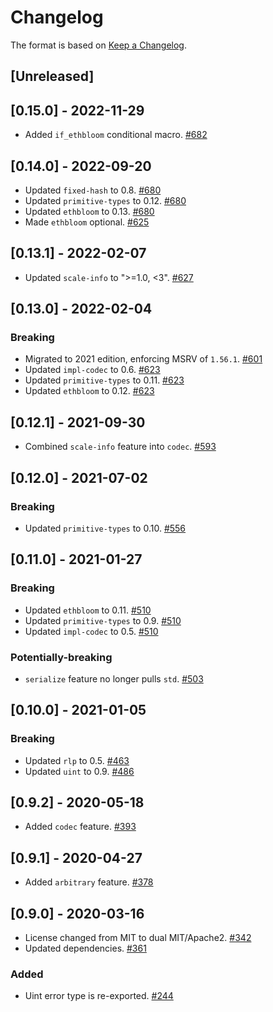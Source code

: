 # Changelog

The format is based on [Keep a Changelog].

[Keep a Changelog]: http://keepachangelog.com/en/1.0.0/

## [Unreleased]

## [0.15.0] - 2022-11-29
- Added `if_ethbloom` conditional macro. [#682](https://github.com/paritytech/parity-common/pull/682)

## [0.14.0] - 2022-09-20
- Updated `fixed-hash` to 0.8. [#680](https://github.com/paritytech/parity-common/pull/680)
- Updated `primitive-types` to 0.12. [#680](https://github.com/paritytech/parity-common/pull/680)
- Updated `ethbloom` to 0.13. [#680](https://github.com/paritytech/parity-common/pull/680)
- Made `ethbloom` optional. [#625](https://github.com/paritytech/parity-common/pull/625)

## [0.13.1] - 2022-02-07
- Updated `scale-info` to ">=1.0, <3". [#627](https://github.com/paritytech/parity-common/pull/627)

## [0.13.0] - 2022-02-04
### Breaking
- Migrated to 2021 edition, enforcing MSRV of `1.56.1`. [#601](https://github.com/paritytech/parity-common/pull/601)
- Updated `impl-codec` to 0.6. [#623](https://github.com/paritytech/parity-common/pull/623)
- Updated `primitive-types` to 0.11. [#623](https://github.com/paritytech/parity-common/pull/623)
- Updated `ethbloom` to 0.12. [#623](https://github.com/paritytech/parity-common/pull/623)

## [0.12.1] - 2021-09-30
- Combined `scale-info` feature into `codec`. [#593](https://github.com/paritytech/parity-common/pull/593)

## [0.12.0] - 2021-07-02
### Breaking
- Updated `primitive-types` to 0.10. [#556](https://github.com/paritytech/parity-common/pull/556)

## [0.11.0] - 2021-01-27
### Breaking
- Updated `ethbloom` to 0.11. [#510](https://github.com/paritytech/parity-common/pull/510)
- Updated `primitive-types` to 0.9. [#510](https://github.com/paritytech/parity-common/pull/510)
- Updated `impl-codec` to 0.5. [#510](https://github.com/paritytech/parity-common/pull/510)

### Potentially-breaking
- `serialize` feature no longer pulls `std`. [#503](https://github.com/paritytech/parity-common/pull/503)

## [0.10.0] - 2021-01-05
### Breaking
- Updated `rlp` to 0.5. [#463](https://github.com/paritytech/parity-common/pull/463)
- Updated `uint` to 0.9. [#486](https://github.com/paritytech/parity-common/pull/486)

## [0.9.2] - 2020-05-18
- Added `codec` feature. [#393](https://github.com/paritytech/parity-common/pull/393)

## [0.9.1] - 2020-04-27
- Added `arbitrary` feature. [#378](https://github.com/paritytech/parity-common/pull/378)

## [0.9.0] - 2020-03-16
- License changed from MIT to dual MIT/Apache2. [#342](https://github.com/paritytech/parity-common/pull/342)
- Updated dependencies. [#361](https://github.com/paritytech/parity-common/pull/361)

### Added
- Uint error type is re-exported. [#244](https://github.com/paritytech/parity-common/pull/244)
